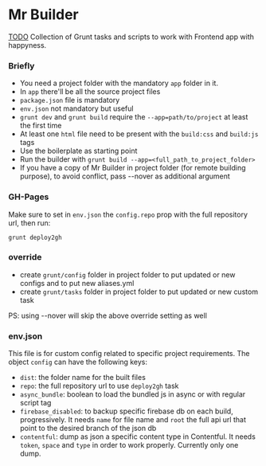 # Mr Builder

[TODO](http://todo.to.it) Collection of Grunt tasks and scripts to work with Frontend app with happyness.

### Briefly

- You need a project folder with the mandatory `app` folder in it.
- In `app` there'll be all the source project files
- `package.json` file is mandatory
- `env.json` not mandatory but useful
- `grunt dev` and `grunt build` require the `--app=path/to/project` at least the first time
- At least one `html` file need to be present with the `build:css` and `build:js` tags
- Use the boilerplate as starting point
- Run the builder with `grunt build --app=<full_path_to_project_folder>`
- If you have a copy of Mr Builder in project folder (for remote building purpose), to avoid conflict, pass --nover as additional argument


### GH-Pages

Make sure to set in `env.json` the `config.repo` prop with the full repository url, then run:

	grunt deploy2gh
	


### override

- create `grunt/config` folder in project folder to put updated or new configs and to put new aliases.yml
- create `grunt/tasks` folder in project folder to put updated or new custom task

PS: using --nover will skip the above override setting as well


### env.json

This file is for custom config related to specific project requirements. The object `config` can have the following keys:

- `dist`: the folder name for the built files
- `repo`: the full repository url to use `deploy2gh` task
- `async_bundle`: boolean to load the bundled js in async or with regular script tag
- `firebase_disabled`: to backup specific firebase db on each build, progressively. It needs `name` for file name and `root` the full api url that point to the desired branch of the json db
- `contentful`: dump as json a specific content type in Contentful. It needs `token`, `space` and `type` in order to work properly. Currently only one dump.